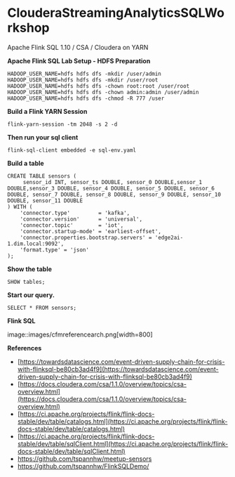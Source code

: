 # ClouderaStreamingAnalyticsSQLWorkshop

Apache Flink SQL 1.10 / CSA / Cloudera on YARN

**Apache Flink SQL Lab Setup - HDFS Preparation**

```
HADOOP_USER_NAME=hdfs hdfs dfs -mkdir /user/admin
HADOOP_USER_NAME=hdfs hdfs dfs -mkdir /user/root
HADOOP_USER_NAME=hdfs hdfs dfs -chown root:root /user/root
HADOOP_USER_NAME=hdfs hdfs dfs -chown admin:admin /user/admin
HADOOP_USER_NAME=hdfs hdfs dfs -chmod -R 777 /user
```

**Build a Flink YARN Session**

```
flink-yarn-session -tm 2048 -s 2 -d
```

**Then run your sql client**

```
flink-sql-client embedded -e sql-env.yaml
```

**Build a table**

```
CREATE TABLE sensors (
     sensor_id INT, sensor_ts DOUBLE, sensor_0 DOUBLE,sensor_1 DOUBLE,sensor_3 DOUBLE, sensor_4 DOUBLE, sensor_5 DOUBLE, sensor_6 DOUBLE, sensor_7 DOUBLE, sensor_8 DOUBLE, sensor_9 DOUBLE, sensor_10 DOUBLE, sensor_11 DOUBLE
) WITH (
    'connector.type'         = 'kafka',
    'connector.version'      = 'universal',
    'connector.topic'        = 'iot',
    'connector.startup-mode' = 'earliest-offset',
    'connector.properties.bootstrap.servers' = 'edge2ai-1.dim.local:9092',
    'format.type' = 'json'
);
```

**Show the table**

```
SHOW tables;
```

**Start our query.**

```
SELECT * FROM sensors;
```

**Flink SQL**

image::images/cfmreferencearch.png\[width=800\]

**References**

*   [https://towardsdatascience.com/event-driven-supply-chain-for-crisis-with-flinksql-be80cb3ad4f9](https://towardsdatascience.com/event-driven-supply-chain-for-crisis-with-flinksql-be80cb3ad4f9)
*   [https://docs.cloudera.com/csa/1.1.0/overview/topics/csa-overview.html](https://docs.cloudera.com/csa/1.1.0/overview/topics/csa-overview.html)
*   [https://ci.apache.org/projects/flink/flink-docs-stable/dev/table/catalogs.html](https://ci.apache.org/projects/flink/flink-docs-stable/dev/table/catalogs.html)
*   [https://ci.apache.org/projects/flink/flink-docs-stable/dev/table/sqlClient.html](https://ci.apache.org/projects/flink/flink-docs-stable/dev/table/sqlClient.html)
*   https://github.com/tspannhw/meetup-sensors
*   https://github.com/tspannhw/FlinkSQLDemo/
